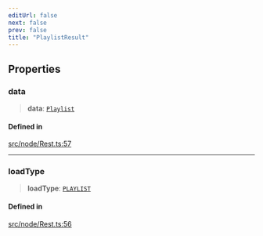 ```yaml
---
editUrl: false
next: false
prev: false
title: "PlaylistResult"
---
```


## Properties

### data

> **data**: [`Playlist`](/api/interfaces/playlist/)

#### Defined in

[src/node/Rest.ts:57](https://github.com/shipgirlproject/shoukaku/blob/f3e4f8953c070c0cdfec493d072e6a22e3555895/src/node/Rest.ts#L57)

***

### loadType

> **loadType**: [`PLAYLIST`](/api/enumerations/loadtype/#playlist)

#### Defined in

[src/node/Rest.ts:56](https://github.com/shipgirlproject/shoukaku/blob/f3e4f8953c070c0cdfec493d072e6a22e3555895/src/node/Rest.ts#L56)
